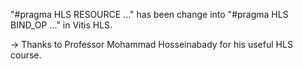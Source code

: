 "#pragma HLS RESOURCE ..." has been change into "#pragma HLS BIND_OP ..." in Vitis HLS.

-> Thanks to Professor Mohammad Hosseinabady for his useful HLS course.
